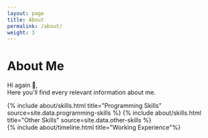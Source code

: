 ```yaml
---
layout: page
title: About
permalink: /about/
weight: 3
---
```


# **About Me**

Hi again :wave:,<br>
Here you'll find every relevant information about me.

<div class="row">
{% include about/skills.html title="Programming Skills" source=site.data.programming-skills %}
{% include about/skills.html title="Other Skills" source=site.data.other-skills %}
</div>

<div class="row">
{% include about/timeline.html title="Working Experience"%}
</div>